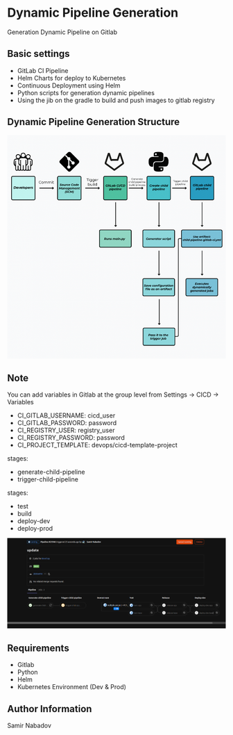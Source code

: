 __Dynamic Pipeline Generation__
================================

Generation Dynamic Pipeline on Gitlab

Basic settings
------------
* GitLab CI Pipeline
* Helm Charts for deploy to Kubernetes
* Continuous Deployment using Helm
* Python scripts for generation dynamic pipelines
* Using the jib on the gradle to build and push images to gitlab registry

Dynamic Pipeline Generation Structure
------------
![Screenshot](dynamic_pipeline_generation.png)

Note
------------
You can add variables in Gitlab at the group level from Settings -> CICD -> Variables

* CI_GITLAB_USERNAME: cicd_user
* CI_GITLAB_PASSWORD: password
* CI_REGISTRY_USER: registry_user
* CI_REGISTRY_PASSWORD: password
* CI_PROJECT_TEMPLATE: devops/cicd-template-project

stages:
  - generate-child-pipeline
  - trigger-child-pipeline

stages:
  - test
  - build
  - deploy-dev
  - deploy-prod

![Screenshot](gitlab_pipeline_stages.png)

__Requirements__
------------
* Gitlab
* Python
* Helm
* Kubernetes Environment (Dev & Prod)

__Author Information__
------------------

Samir Nabadov
